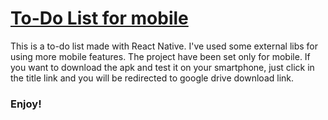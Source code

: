 # [To-Do List for mobile](https://drive.google.com/file/d/1jCM-AvclF-ESicv4efNV_5jpq22ft2Zb/view)
This is a to-do list made with React Native. I've used some external libs for using more mobile features. The project have been set only for mobile. If you want to download the apk and test it on your smartphone, just click in the title link and you will be redirected to google drive download link.  

###

### Enjoy!